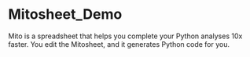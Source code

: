 # Mitosheet_Demo
 Mito is a spreadsheet that helps you complete your Python analyses 10x faster. You edit the Mitosheet, and it generates Python code for you. 
